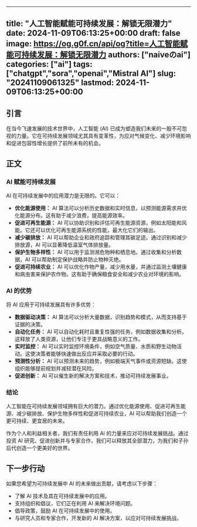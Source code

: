 
---
title: "人工智能赋能可持续发展：解锁无限潜力"
date: 2024-11-09T06:13:25+00:00
draft: false
image: https://og.g0f.cn/api/og?title=人工智能赋能可持续发展：解锁无限潜力
authors: ["naiveのai"]
categories: ["ai"]
tags: ["chatgpt","sora","openai","Mistral AI"]
slug: "20241109061325"
lastmod: 2024-11-09T06:13:25+00:00
---
## 引言

在当今飞速发展的技术世界中，人工智能 (AI) 已成为塑造我们未来的一股不可忽视的力量。它在可持续发展领域尤其具有变革性，为应对气候变化、减少环境影响和促进包容性增长提供了前所未有的机会。

## 正文

### AI 赋能可持续发展

AI 在可持续发展中的应用潜力是无限的。它可以：

- **优化能源使用：** AI 算法可以分析历史数据和实时信息，以预测能源需求并优化能源分布。这有助于减少浪费，提高能源效率。
- **促进可再生能源：** AI 可以协助识别和评估可再生能源资源，例如太阳能和风能。它还可以优化可再生能源系统的性能，最大化它们的输出。
- **减少碳排放：** AI 可以帮助企业和政府追踪和管理其碳足迹。通过识别和减少排放源，AI 可以显著降低温室气体排放量。
- **保护生物多样性：** AI 可以用于监测濒危物种和栖息地。通过收集和分析数据，AI 可以帮助制定保护战略并防止物种灭绝。
- **促进可持续农业：** AI 可以优化作物产量，减少用水量，并通过监测土壤健康和病虫害来保护农作物。这有助于确保粮食安全和减少农业对环境的影响。

### AI 的优势

将 AI 应用于可持续发展具有许多优势：

- **数据驱动决策：** AI 算法可以分析大量数据，识别趋势和模式，从而支持基于证据的决策。
- **自动化任务：** AI 可以自动化耗时且重复性强的任务，例如数据收集和分析。这释放了人类资源，让他们专注于更具战略意义的工作。
- **实时监控：** AI 可以实时监控环境条件，例如空气质量、水质和野生动物活动。这使决策者能够快速做出反应并采取必要的行动。
- **预测性分析：** AI 可以预测未来的趋势，例如极端天气事件或资源短缺。这使组织能够提前规划并减轻潜在风险。
- **促进创新：** AI 可以催生新的解决方案和技术，推动可持续发展事业。

### 结论

人工智能在可持续发展领域拥有巨大的潜力。通过优化能源使用、促进可再生能源、减少碳排放、保护生物多样性和促进可持续农业，AI 可以帮助我们创造一个更可持续、更宜居的未来。

作为个人和利益相关者，我们有责任利用 AI 的力量来应对可持续发展挑战。通过投资 AI 研究、促进创新并与专家合作，我们可以释放其全部潜力，为我们和子孙后代创造一个更美好的世界。

## 下一步行动

如果您希望为可持续发展中 AI 的未来做出贡献，请考虑以下步骤：

- 了解 AI 技术及其在可持续发展中的应用。
- 支持组织和倡议，它们正在利用 AI 来解决环境问题。
- 倡导政策，鼓励 AI 在可持续发展中的使用。
- 与研究人员和专家合作，开发新的 AI 解决方案，以应对可持续发展挑战。